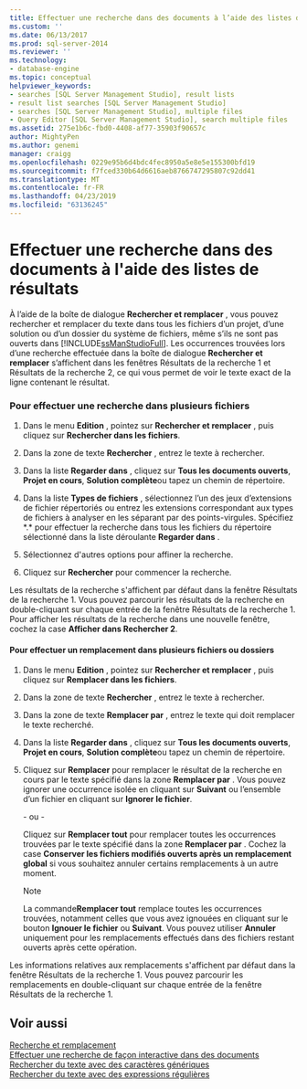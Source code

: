 ```yaml
---
title: Effectuer une recherche dans des documents à l’aide des listes de résultats | Microsoft Docs
ms.custom: ''
ms.date: 06/13/2017
ms.prod: sql-server-2014
ms.reviewer: ''
ms.technology:
- database-engine
ms.topic: conceptual
helpviewer_keywords:
- searches [SQL Server Management Studio], result lists
- result list searches [SQL Server Management Studio]
- searches [SQL Server Management Studio], multiple files
- Query Editor [SQL Server Management Studio], search multiple files
ms.assetid: 275e1b6c-fbd0-4408-af77-35903f90657c
author: MightyPen
ms.author: genemi
manager: craigg
ms.openlocfilehash: 0229e95b6d4bdc4fec8950a5e8e5e155300bfd19
ms.sourcegitcommit: f7fced330b64d6616aeb8766747295807c92dd41
ms.translationtype: MT
ms.contentlocale: fr-FR
ms.lasthandoff: 04/23/2019
ms.locfileid: "63136245"
---
```

# <a name="search-documents-using-results-lists"></a>Effectuer une recherche dans des documents à l'aide des listes de résultats
  À l’aide de la boîte de dialogue **Rechercher et remplacer** , vous pouvez rechercher et remplacer du texte dans tous les fichiers d’un projet, d’une solution ou d’un dossier du système de fichiers, même s’ils ne sont pas ouverts dans [!INCLUDE[ssManStudioFull](../../includes/ssmanstudiofull-md.md)]. Les occurrences trouvées lors d’une recherche effectuée dans la boîte de dialogue **Rechercher et remplacer** s’affichent dans les fenêtres Résultats de la recherche 1 et Résultats de la recherche 2, ce qui vous permet de voir le texte exact de la ligne contenant le résultat.  
  
### <a name="to-search-in-multiple-files"></a>Pour effectuer une recherche dans plusieurs fichiers  
  
1.  Dans le menu **Edition** , pointez sur **Rechercher et remplacer** , puis cliquez sur **Rechercher dans les fichiers**.  
  
2.  Dans la zone de texte **Rechercher** , entrez le texte à rechercher.  
  
3.  Dans la liste **Regarder dans** , cliquez sur **Tous les documents ouverts**, **Projet en cours**, **Solution complète**ou tapez un chemin de répertoire.  
  
4.  Dans la liste **Types de fichiers** , sélectionnez l’un des jeux d’extensions de fichier répertoriés ou entrez les extensions correspondant aux types de fichiers à analyser en les séparant par des points-virgules. Spécifiez \*.\* pour effectuer la recherche dans tous les fichiers du répertoire sélectionné dans la liste déroulante **Regarder dans** .  
  
5.  Sélectionnez d'autres options pour affiner la recherche.  
  
6.  Cliquez sur **Rechercher** pour commencer la recherche.  
  
 Les résultats de la recherche s'affichent par défaut dans la fenêtre Résultats de la recherche 1. Vous pouvez parcourir les résultats de la recherche en double-cliquant sur chaque entrée de la fenêtre Résultats de la recherche 1. Pour afficher les résultats de la recherche dans une nouvelle fenêtre, cochez la case **Afficher dans Rechercher 2**.  
  
#### <a name="to-replace-across-multiple-files-or-folders"></a>Pour effectuer un remplacement dans plusieurs fichiers ou dossiers  
  
1.  Dans le menu **Edition** , pointez sur **Rechercher et remplacer** , puis cliquez sur **Remplacer dans les fichiers**.  
  
2.  Dans la zone de texte **Rechercher** , entrez le texte à rechercher.  
  
3.  Dans la zone de texte **Remplacer par** , entrez le texte qui doit remplacer le texte recherché.  
  
4.  Dans la liste **Regarder dans** , cliquez sur **Tous les documents ouverts**, **Projet en cours**, **Solution complète**ou tapez un chemin de répertoire.  
  
5.  Cliquez sur **Remplacer** pour remplacer le résultat de la recherche en cours par le texte spécifié dans la zone **Remplacer par** . Vous pouvez ignorer une occurrence isolée en cliquant sur **Suivant** ou l’ensemble d’un fichier en cliquant sur **Ignorer le fichier**.  
  
     \- ou -  
  
     Cliquez sur **Remplacer tout** pour remplacer toutes les occurrences trouvées par le texte spécifié dans la zone **Remplacer par** . Cochez la case **Conserver les fichiers modifiés ouverts après un remplacement global** si vous souhaitez annuler certains remplacements à un autre moment.  
  
    > [!NOTE]  
    >  La commande**Remplacer tout** remplace toutes les occurrences trouvées, notamment celles que vous avez ignouées en cliquant sur le bouton **Ignouer le fichier** ou **Suivant**. Vous pouvez utiliser **Annuler** uniquement pour les remplacements effectués dans des fichiers restant ouverts après cette opération.  
  
 Les informations relatives aux remplacements s'affichent par défaut dans la fenêtre Résultats de la recherche 1. Vous pouvez parcourir les remplacements en double-cliquant sur chaque entrée de la fenêtre Résultats de la recherche 1.  
  
## <a name="see-also"></a>Voir aussi  
 [Recherche et remplacement](search-and-replace.md)   
 [Effectuer une recherche de façon interactive dans des documents](search-documents-interactively.md)   
 [Rechercher du texte avec des caractères génériques](search-text-with-wildcards.md)   
 [Rechercher du texte avec des expressions régulières](search-text-with-regular-expressions.md)  
  
  
